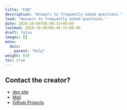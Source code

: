 ```yaml
---
title: "FAQ"
description: "Answers to frequently asked questions."
lead: "Answers to frequently asked questions."
date: 2020-10-06T08:49:31+00:00
lastmod: 2020-10-06T08:49:31+00:00
draft: false
images: []
menu:
  docs:
    parent: "help"
weight: 630
toc: true
---
```

## Contact the creator?

- [dev site](https://puneetxp.github.io)
- [Mail](mailto:puneetsharma9@hotmail.com)
- [Github Projects](https://github.com/puneetxp)
